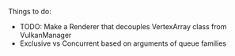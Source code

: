 Things to do:
- TODO: Make a Renderer that decouples VertexArray class from VulkanManager
- Exclusive vs Concurrent based on arguments of queue families